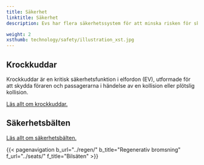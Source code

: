 ```yaml
---
title: Säkerhet
linktitle: Säkerhet
description: Evs har flera säkerhetssystem för att minska risken för skador vid en olycka.

weight: 2
xsthumb: technology/safety/illustration_xst.jpg
---
```

<!-- markdownlint-disable MD033 -->
## Krockkuddar

Krockkuddar är en kritisk säkerhetsfunktion i elfordon (EV), utformade för att skydda föraren och passagerarna i händelse av en kollision eller plötslig kollision.

[Läs allt om krockkuddar.](krockkuddar/)


## Säkerhetsbälten

[Läs allt om säkerhetsbälten.](säkerhetsbälten/)

{{< pagenavigation b_url="../regen/" b_title="Regenerativ bromsning" f_url="../seats/" f_title="Bilsäten" >}}
